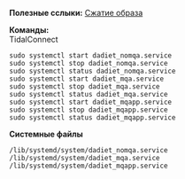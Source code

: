 
<link rel="stylesheet"
      href="//cdnjs.cloudflare.com/ajax/libs/highlight.js/11.5.1/styles/base16/tomorrow.min.css">
<script type="text/javascript" src="//cdnjs.cloudflare.com/ajax/libs/highlight.js/11.5.1/highlight.min.js"></script>
<script>hljs.highlightAll();</script>

**Полезные сслыки:** 
[Сжатие образа](https://askubuntu.com/a/1390007)

**Команды:**  
TidalConnect

    sudo systemctl start dadiet_nomqa.service
    sudo systemctl stop dadiet_nomqa.service
    sudo systemctl status dadiet_nomqa.service
    sudo systemctl start dadiet_mqa.service
    sudo systemctl stop dadiet_mqa.service
    sudo systemctl status dadiet_mqa.service
    sudo systemctl start dadiet_mqapp.service
    sudo systemctl stop dadiet_mqapp.service
    sudo systemctl status dadiet_mqapp.service

**Системные файлы**

    /lib/systemd/system/dadiet_nomqa.service
    /lib/systemd/system/dadiet_mqa.service
    /lib/systemd/system/dadiet_mqapp.service

